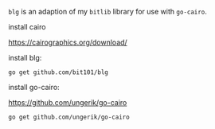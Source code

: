 `blg` is an adaption of my `bitlib` library for use with `go-cairo`.

install cairo

https://cairographics.org/download/

install blg:

`go get github.com/bit101/blg`

install go-cairo:

https://github.com/ungerik/go-cairo

`go get github.com/ungerik/go-cairo`

